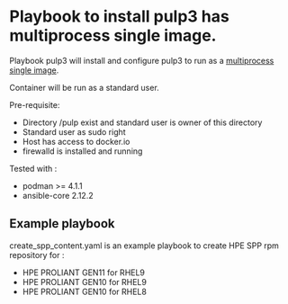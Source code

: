 # Playbook to install pulp3 has multiprocess single image.

Playbook pulp3 will install and configure pulp3 to run as a [multiprocess single image](https://github.com/pulp/pulp-oci-images/blob/latest/docs/multi-process-images.md).

Container will be run as a standard user.

Pre-requisite:

- Directory /pulp exist and standard user is owner of this directory
- Standard user as sudo right
- Host has access to docker.io
- firewalld is installed and running

Tested with :

- podman >= 4.1.1
- ansible-core 2.12.2


## Example playbook

create_spp_content.yaml is an example playbook to create HPE SPP rpm repository for :

- HPE PROLIANT GEN11 for RHEL9
- HPE PROLIANT GEN10 for RHEL9
- HPE PROLIANT GEN10 for RHEL8
